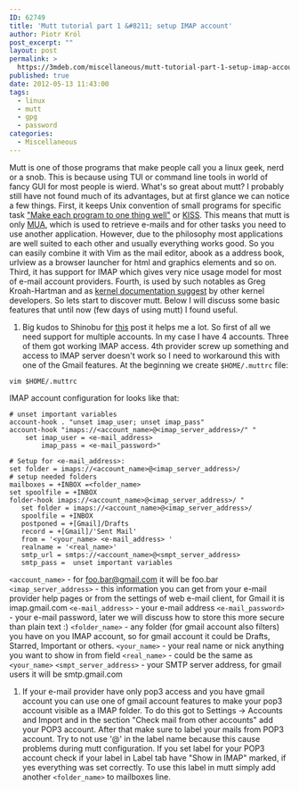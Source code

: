 ```yaml
---
ID: 62749
title: 'Mutt tutorial part 1 &#8211; setup IMAP account'
author: Piotr Król
post_excerpt: ""
layout: post
permalink: >
  https://3mdeb.com/miscellaneous/mutt-tutorial-part-1-setup-imap-account/
published: true
date: 2012-05-13 11:43:00
tags:
  - linux
  - mutt
  - gpg
  - password
categories:
  - Miscellaneous
---
```

Mutt is one of those programs that make people call you a linux geek, nerd or a snob. This is because using TUI or command line tools in world of fancy GUI for most people is wierd. What's so great about mutt? I probably still have not found much of its advantages, but at first glance we can notice a few things. First, it keeps Unix convention of small programs for specific task ["Make each program to one thing well"][1] or [KISS][2]. This means that mutt is only [MUA][3], which is used to retrieve e-mails and for other tasks you need to use another application. However, due to the philosophy most applications are well suited to each other and usually everything works good. So you can easily combine it with Vim as the mail editor, abook as a address book, urlview as a browser launcher for html and graphics elements and so on. Third, it has support for IMAP which gives very nice usage model for most of e-mail account providers. Fourth, is used by such notables as Greg Kroah-Hartman and as [kernel documentation suggest][4] by other kernel developers. So lets start to discover mutt. Below I will discuss some basic features that until now (few days of using mutt) I found useful. 
1.  Big kudos to Shinobu for [this][5] post it helps me a lot. So first of all we need support for multiple accounts. In my case I have 4 accounts. Three of them got working IMAP access. 4th provider screw up something and access to IMAP server doesn't work so I need to workaround this with one of the Gmail features. At the beginning we create `$HOME/.muttrc` file:

<pre><code class="bash">vim $HOME/.muttrc
</code></pre> IMAP account configuration for looks like that: 

<pre><code class="bash"># unset important variables
account-hook . "unset imap_user; unset imap_pass"
account-hook "imaps://&lt;account_name&gt;@&lt;imap_server_address&gt;/" "
    set imap_user = &lt;e-mail_address&gt;
        imap_pass = &lt;e-mail_password&gt;"

# Setup for &lt;e-mail_address&gt;:
set folder = imaps://&lt;account_name&gt;@&lt;imap_server_address&gt;/ 
# setup needed folders
mailboxes = +INBOX =&lt;folder_name&gt;
set spoolfile = +INBOX 
folder-hook imaps://&lt;account_name&gt;@&lt;imap_server_address&gt;/ "
   set folder = imaps://&lt;account_name&gt;@&lt;imap_server_address&gt;/ 
   spoolfile = +INBOX  
   postponed = +[Gmail]/Drafts
   record = +[Gmail]/'Sent Mail' 
   from = '&lt;your_name&gt; &lt;e-mail_address&gt; ' 
   realname = '&lt;real_name&gt;' 
   smtp_url = smtps://&lt;account_name&gt;@&lt;smpt_server_address&gt; 
   smtp_pass =  unset important variables
</code></pre>

`<account_name>` - for foo.bar@gmail.com it will be foo.bar `<imap_server_address>` - this information you can get from your e-mail provider help pages or from the settings of web e-mail client, for Gmail it is imap.gmail.com `<e-mail_address>` - your e-mail address `<e-mail_password>` - your e-mail password, later we will discuss how to store this more secure than plain text :) `<folder_name>` - any folder (for gmail account also filters) you have on you IMAP account, so for gmail account it could be Drafts, Starred, Important or others. `<your_name>` - your real name or nick anything you want to show in from field `<real_name>` - could be the same as `<your_name>` `<smpt_server_address>` - your SMTP server address, for gmail users it will be smtp.gmail.com 
1.  If your e-mail provider have only pop3 access and you have gmail account you can use one of gmail account features to make your pop3 account visible as a IMAP folder. To do this got to Settings -> Accounts and Import and in the section "Check mail from other accounts" add your POP3 account. After that make sure to label your mails from POP3 account. Try to not use '@' in the label name because this cause problems during mutt configuration. If you set label for your POP3 account check if your label in Label tab have "Show in IMAP" marked, if yes everything was set correctly. To use this label in mutt simply add another `<folder_name>` to mailboxes line.

 [1]: http://www.faqs.org/docs/artu/ch01s06.html
 [2]: http://en.wikipedia.org/wiki/KISS_principle
 [3]: http://en.wikipedia.org/wiki/Mail_user_agent
 [4]: http://www.mjmwired.net/kernel/Documentation/email-clients.txt
 [5]: http://zuttobenkyou.wordpress.com/2010/11/05/mutt-multiple-gmail-imap-setup/